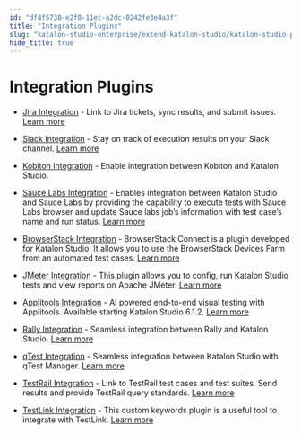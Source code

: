 ```yaml
---
id: "df4f5730-e2f0-11ec-a2dc-0242fe3e4a3f"
title: "Integration Plugins"
slug: "katalon-studio-enterprise/extend-katalon-studio/katalon-studio-plugins/integration-plugins"
hide_title: true
---
```

  

# <a id="id" class="anchor_top_offset"/><a id="ariaid-title1" class="anchor_top_offset"/>Integration Plugins

  
    
<ul xmlns="http://www.w3.org/1999/xhtml" className="ul">   <li className="li">     <p className="p">       <a className="xref j-external-link" href="https://store.katalon.com/product/3/Jira-Integration" target="_blank">Jira         Integration</a> - Link to Jira tickets, sync results, and submit       issues. <a className="xref" href="/docs/katalon-studio-enterprise/integration/jira-integration/jira-integration">Learn         more</a>     </p>   </li>   <li className="li">     <p className="p">       <a className="xref j-external-link" href="https://store.katalon.com/product/4/Slack-Integration" target="_blank">Slack         Integration</a> - Stay on track of execution results on your Slack       channel. <a className="xref" href="/docs/katalon-studio-enterprise/integration/slack-integration">Learn         more</a>     </p>   </li>   <li className="li">     <p className="p">       <a className="xref j-external-link" href="https://store.katalon.com/product/137/Kobiton-Integration" target="_blank">Kobiton         Integration</a> - Enable integration between Kobiton and Katalon       Studio.</p>   </li>   <li className="li">     <p className="p">       <a className="xref j-external-link" href="https://store.katalon.com/product/75/Sauce-Labs-Integration" target="_blank">Sauce         Labs Integration</a> - Enables integration between Katalon Studio       and Sauce Labs by providing the capability to execute tests with       Sauce Labs browser and update Sauce labs job’s information       with test case’s name and run status. <a className="xref" href="/docs/katalon-studio-enterprise/integration/sauce-labs-integration">Learn         more</a>     </p>   </li>   <li className="li">     <p className="p">       <a className="xref j-external-link" href="https://store.katalon.com/product/45/BrowserStack-Integration" target="_blank">BrowserStack         Integration</a> - BrowserStack Connect is a plugin developed for       Katalon Studio. It allows you to use the BrowserStack Devices Farm       from an automated test cases. <a className="xref" href="/docs/katalon-studio-enterprise/integration/browserstack-integration">Learn         more</a>     </p>   </li>   <li className="li">     <p className="p">       <a className="xref j-external-link" href="https://store.katalon.com/product/139/JMeter-Integration#overview-content" target="_blank">JMeter         Integration</a> - This plugin allows you to config, run Katalon       Studio tests and view reports on Apache JMeter. <a className="xref" href="/docs/katalon-studio-enterprise/integration/jmeter-integration">Learn         more</a>     </p>   </li>   <li className="li">     <p className="p">       <a className="xref j-external-link" href="https://store.katalon.com/product/44/Applitools-Integration" target="_blank">Applitools         Integration</a> - AI powered end-to-end visual testing with       Applitools. Available starting Katalon Studio 6.1.2. <a className="xref" href="/docs/katalon-studio-enterprise/integration/applitools-integration">Learn         more</a>     </p>   </li>   <li className="li">     <p className="p">       <a className="xref j-external-link" href="https://store.katalon.com/product/125/Rally-Integration" target="_blank">Rally         Integration</a> - Seamless integration between Rally and Katalon       Studio. <a className="xref" href="/docs/katalon-studio-enterprise/integration/configure-rally-integration-in-katalon-studio">Learn         more</a>     </p>   </li>   <li className="li">     <p className="p">       <a className="xref j-external-link" href="https://store.katalon.com/product/136/qTest-Integration" target="_blank">qTest         Integration</a> - Seamless integration between Katalon Studio with       qTest Manager. <a className="xref" href="/docs/katalon-studio-enterprise/integration/qtest-integration">Learn         more</a>     </p>   </li>   <li className="li">     <p className="p">       <a className="xref j-external-link" href="https://store.katalon.com/product/13/TestRail-Integration" target="_blank">TestRail         Integration</a> - Link to TestRail test cases and test suites. Send       results and provide TestRail query standards. <a className="xref" href="/docs/katalon-studio-enterprise/integration/configure-testrail-integration-in-katalon-studio">Learn         more</a>     </p>   </li>   <li className="li">     <p className="p">       <a className="xref j-external-link" href="https://store.katalon.com/product/71/TestLink-Integration" target="_blank">TestLink         Integration</a> - This custom keywords plugin is a useful tool to       integrate with TestLink. <a className="xref" href="/docs/katalon-studio-enterprise/integration/testlink-integration">Learn         more</a>     </p>   </li> </ul> 
  


